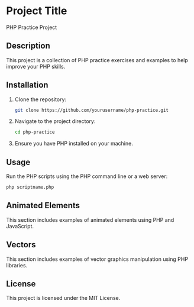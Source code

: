# Project Title
PHP Practice Project

## Description
This project is a collection of PHP practice exercises and examples to help improve your PHP skills.

## Installation
1. Clone the repository:
    ```bash
    git clone https://github.com/yourusername/php-practice.git
    ```
2. Navigate to the project directory:
    ```bash
    cd php-practice
    ```
3. Ensure you have PHP installed on your machine.

## Usage
Run the PHP scripts using the PHP command line or a web server:
```bash
php scriptname.php
```

## Animated Elements
This section includes examples of animated elements using PHP and JavaScript.

## Vectors
This section includes examples of vector graphics manipulation using PHP libraries.

## License
This project is licensed under the MIT License.
